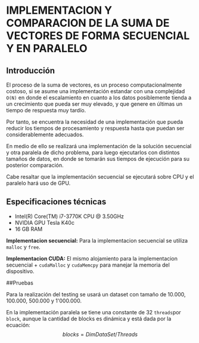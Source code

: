 # IMPLEMENTACION Y COMPARACION DE LA SUMA DE VECTORES DE FORMA SECUENCIAL Y  EN PARALELO



## Introducción

El proceso de la suma de vectores, es un proceso computacionalmente costoso, si se asume una implementación estandar con una complejidad `O(N)` en donde el escalamiento en cuanto a los datos posiblemente tienda a un crecimiento que pueda ser muy elevado, y que genere en últimas un tiempo de respuesta muy tardío.

Por tanto, se encuentra  la necesidad de una implementación que pueda reducir los tiempos de procesamiento y respuesta hasta que puedan ser considerablemente adecuados.

En medio de ello se realizará una implementación de la solución secuencial y otra paralela de dicho problema, para luego ejecutarlos con distintos tamaños de datos, en donde se tomarán sus tiempos de ejecución para su posterior comparación.

Cabe resaltar que la implementación secuencial se ejecutará sobre CPU y el paralelo hará uso de GPU.

## Especificaciones técnicas

- Intel(R) Core(TM) i7-3770K CPU @ 3.50GHz
- NVIDIA GPU Tesla K40c
- 16 GB RAM

**Implementacion secuencial:** Para la implementacion secuencial se utiliza `malloc` y `free`.


**Implementacion CUDA:** El mismo alojamiento para la implementacion secuencial + `cudaMalloc` y `cudaMemcpy` para manejar la memoria del dispositivo.


##Pruebas

Para la realización del testing se usará un dataset con tamaño de 10.000, 100.000, 500.000 y 1'000.000.

En la implementación paralela se tiene una constante de 32 `threads`por `block`, aunque la cantidad de blocks es dinámica y está dada por la ecuación: 
$$ blocks=DimDataSet/Threads $$


